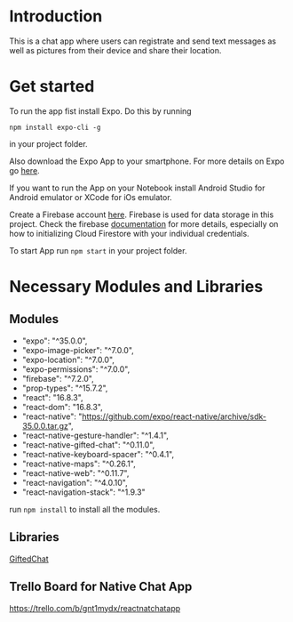 # Introduction
This is a chat app where users can registrate and send text messages as well as pictures from their device and share their location.


# Get started
To run the app fist install Expo. Do this by running

`npm install expo-cli -g`

in your project folder.

Also download the Expo App to your smartphone. For more details on Expo go [here](https://expo.io).


If you want to run the App on your Notebook install Android Studio for Android emulator or XCode for iOs emulator.

Create a Firebase account [here](https://firebase.google.com). Firebase is used for data storage in this project. Check the firebase [documentation](https://firebase.google.com/docs) for more details, especially on how to initializing Cloud Firestore with your individual credentials.

To start App run `npm start` in your project folder.

# Necessary Modules and Libraries

## Modules
* "expo": "^35.0.0",
* "expo-image-picker": "^7.0.0",
* "expo-location": "^7.0.0",
* "expo-permissions": "^7.0.0",
* "firebase": "^7.2.0",
* "prop-types": "^15.7.2",
* "react": "16.8.3",
* "react-dom": "16.8.3",
* "react-native": "https://github.com/expo/react-native/archive/sdk-35.0.0.tar.gz",
* "react-native-gesture-handler": "^1.4.1",
* "react-native-gifted-chat": "^0.11.0",
* "react-native-keyboard-spacer": "^0.4.1",
* "react-native-maps": "^0.26.1",
* "react-native-web": "^0.11.7",
* "react-navigation": "^4.0.10",
* "react-navigation-stack": "^1.9.3"

run `npm install` to install all the modules.

## Libraries
[GiftedChat](https://github.com/FaridSafi/react-native-gifted-chat)

## Trello Board for Native Chat App
https://trello.com/b/gnt1mydx/reactnatchatapp